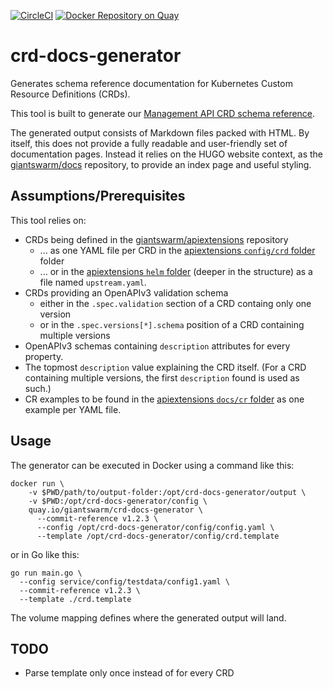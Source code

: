 [![CircleCI](https://circleci.com/gh/giantswarm/crd-docs-generator/tree/master.svg?style=shield&circle-token=c0f46d2b8c1482706d8d41b098d488efdf637a1f)](https://circleci.com/gh/giantswarm/crd-docs-generator/tree/master)
[![Docker Repository on Quay](https://quay.io/repository/giantswarm/crd-docs-generator/status "Docker Repository on Quay")](https://quay.io/repository/giantswarm/crd-docs-generator)

# crd-docs-generator

Generates schema reference documentation for Kubernetes Custom Resource Definitions (CRDs).

This tool is built to generate our [Management API CRD schema reference](https://docs.giantswarm.io/ui-api/management-api/crd/).

The generated output consists of Markdown files packed with HTML. By itself, this does not provide a fully readable and user-friendly set of documentation pages. Instead it relies on the HUGO website context, as the [giantswarm/docs](https://github.com/giantswarm/docs) repository, to provide an index page and useful styling.

## Assumptions/Prerequisites

This tool relies on:

- CRDs being defined in the [giantswarm/apiextensions](https://github.com/giantswarm/apiextensions) repository
  - ... as one YAML file per CRD in the [apiextensions `config/crd` folder](https://github.com/giantswarm/apiextensions/tree/master/config/crd) folder
  - ... or in the [apiextensions `helm` folder](https://github.com/giantswarm/apiextensions/tree/master/helm) (deeper in the structure) as a file named `upstream.yaml`.
- CRDs providing an OpenAPIv3 validation schema
  - either in the `.spec.validation` section of a CRD containg only one version
  - or in the `.spec.versions[*].schema` position of a CRD containing multiple versions
- OpenAPIv3 schemas containing `description` attributes for every property.
- The topmost `description` value explaining the CRD itself. (For a CRD containing multiple versions, the first `description` found is used as such.)
- CR examples to be found in the [apiextensions `docs/cr` folder](https://github.com/giantswarm/apiextensions/tree/master/docs/cr) as one example per YAML file.

## Usage

The generator can be executed in Docker using a command like this:

```nohighlight
docker run \
    -v $PWD/path/to/output-folder:/opt/crd-docs-generator/output \
    -v $PWD:/opt/crd-docs-generator/config \
    quay.io/giantswarm/crd-docs-generator \
      --commit-reference v1.2.3 \
      --config /opt/crd-docs-generator/config/config.yaml \
      --template /opt/crd-docs-generator/config/crd.template
```

or in Go like this:

```nohighlight
go run main.go \
  --config service/config/testdata/config1.yaml \
  --commit-reference v1.2.3 \
  --template ./crd.template
```

The volume mapping defines where the generated output will land.

## TODO

- Parse template only once instead of for every CRD
